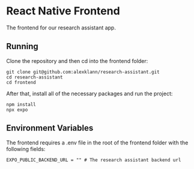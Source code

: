# React Native Frontend
The frontend for our research assistant app.

## Running
Clone the repository and then cd into the frontend folder:
```
git clone git@github.com:alexklann/research-assistant.git
cd research-assistant
cd frontend
```
After that, install all of the necessary packages and run the project:
```
npm install
npx expo
```

## Environment Variables
The frontend requires a .env file in the root of the frontend folder with the following fields:  
```
EXPO_PUBLIC_BACKEND_URL = "" # The research assistant backend url
```
